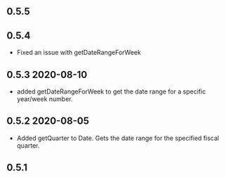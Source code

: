 ## 0.5.5

## 0.5.4
* Fixed an issue with getDateRangeForWeek

## 0.5.3 2020-08-10
* added getDateRangeForWeek to get the date range for a specific year/week number.

## 0.5.2 2020-08-05
* Added getQuarter to Date. Gets the date range for the specified fiscal quarter.

## 0.5.1
